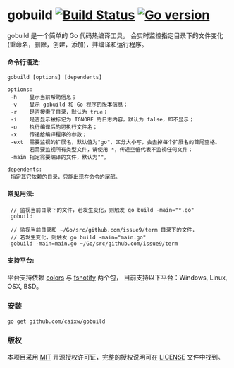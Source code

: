 gobuild
[![Build Status](https://travis-ci.org/caixw/gobuild.svg?branch=master)](https://travis-ci.org/caixw/gobuild)
[![Go version](https://img.shields.io/badge/Go-1.11-brightgreen.svg?style=flat)](https://golang.org) 
======

gobuild 是一个简单的 Go 代码热编译工具。
会实时监控指定目录下的文件变化(重命名，删除，创建，添加)，并编译和运行程序。


#### 命令行语法:
```shell
gobuild [options] [dependents]

options:
 -h    显示当前帮助信息；
 -v    显示 gobuild 和 Go 程序的版本信息；
 -r    是否搜索子目录，默认为 true；
 -i    是否显示被标记为 IGNORE 的日志内容，默认为 false，即不显示；
 -o    执行编译后的可执行文件名；
 -x    传递给编译程序的参数；
 -ext  需要监视的扩展名，默认值为"go"，区分大小写，会去掉每个扩展名的首尾空格。
       若需要监视所有类型文件，请使用 *，传递空值代表不监视任何文件；
 -main 指定需要编译的文件，默认为""。

dependents:
 指定其它依赖的目录，只能出现在命令的尾部。
```


#### 常见用法:
```shell
 // 监视当前目录下的文件，若发生变化，则触发 go build -main="*.go"
 gobuild

 // 监视当前目录和 ~/Go/src/github.com/issue9/term 目录下的文件，
 // 若发生变化，则触发 go build -main="main.go"
 gobuild -main=main.go ~/Go/src/github.com/issue9/term
```


#### 支持平台:

平台支持依赖 [colors](https://github.com/issue9/term) 与 [fsnotify](https://gopkg.in/fsnotify.v1) 两个包，
目前支持以下平台：Windows, Linux, OSX, BSD。


### 安装

```shell
go get github.com/caixw/gobuild
```


### 版权

本项目采用 [MIT](https://opensource.org/licenses/MIT) 开源授权许可证，完整的授权说明可在 [LICENSE](LICENSE) 文件中找到。
